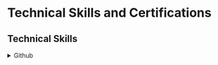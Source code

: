 <h1> Technical Skills and Certifications </h1>

<h2> Technical Skills </h2>

<details><summary>Github</summary>

